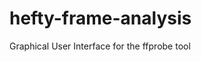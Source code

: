 hefty-frame-analysis
====================

<p>Graphical User Interface for the ffprobe tool</p>

<img url="http://i.imgur.com/rZq5X3Z.png" />
